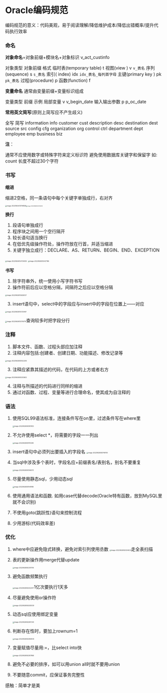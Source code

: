 #  Oracle编码规范

编码规范的意义：代码美观，易于阅读理解/降低维护成本/降低出错概率/提升代码执行效率

### 命名

**对象命名**=对象前缀+模块名+对象标识 v_act_custinfo

对象类型								对象前缀		格式
临时表(temporary table)      t
视图(view )							 v					`v_表名`
序列(sequence)					 s				   `s_表名`
索引( index)							idx			   `idx_表名_每列首字母`
主键(primary key )				pk				`pk_表名`
过程(procedure)					p
函数(function)						f 

**变量命名**
通常由变量前缀+变量标识组成

变量类型			前缀		示例
局部变量			v			v_begin_date
输入输出参数	p			p_oc_date

**常用英文简写**(原则上简写应不产生歧义)

全写				简写
information	 info
customer		 cust
description	  desc
destination	  dest
source			  src
config			   cfg
organization   org
control			 ctrl
department	dept
employee		emp
business		  biz

**注**：

通常不应使用数字或特殊字符来定义标识符
避免使用数据库关键字和保留字 如: count
长度不超过30个字符

### 书写

**缩进**

缩进2空格，同一条语句中每个关键字单独成行，右对齐

 <img src="C:\Users\K\AppData\Roaming\Typora\typora-user-images\image-20220824210748569.png" alt="image-20220824210748569" style="zoom: 33%;" /><img src="C:\Users\K\AppData\Roaming\Typora\typora-user-images\image-20220826054734009.png" alt="image-20220826054734009" style="zoom:25%;" />

**换行**

1. 段语句单独成行
2. 程序块之间用一个空行隔开
3. 较长语句适当换行
4. 在低优先级操作符处，操作符放在行首，并适当缩进
5. 关键字独立成行：DECLARE、AS、RETURN、BEGIN、END、EXCEPTION

 <img src="C:\Users\K\AppData\Roaming\Typora\typora-user-images\image-20220826054734009.png" alt="image-20220826054734009" style="zoom:33%;" />

 <img src="C:\Users\K\AppData\Roaming\Typora\typora-user-images\image-20220826055437188.png" alt="image-20220826055437188" style="zoom:33%;" />

**书写**

1. 除字符串外，统一使用小写字符书写
2. 操作符前后应以空格分隔，间隔符之后应以空格分隔

 <img src="C:\Users\K\AppData\Roaming\Typora\typora-user-images\image-20220826055636037.png" alt="image-20220826055636037" style="zoom:33%;" />

3. insert语句中，select中的字段应与insert中的字段在位置上——对应

 <img src="C:\Users\K\AppData\Roaming\Typora\typora-user-images\image-20220826055725497.png" alt="image-20220826055725497" style="zoom:33%;" />

 <img src="C:\Users\K\AppData\Roaming\Typora\typora-user-images\image-20220826055756719.png" alt="image-20220826055756719" style="zoom:33%;" />查询较多时把字段分行

### 注释

1. 脚本文件、函数、过程头部应加注释
2. 注释内容包括:创建者、创建日期、功能描述、修改记录等

 <img src="C:\Users\K\AppData\Roaming\Typora\typora-user-images\image-20220826060022206.png" alt="image-20220826060022206" style="zoom:33%;" />

3. 注释应紧靠其描述的代码，在代码的上方或者右方

 <img src="C:\Users\K\AppData\Roaming\Typora\typora-user-images\image-20220826060203602.png" alt="image-20220826060203602" style="zoom:33%;" />

4. 注释与所描述的代码进行同样的缩进
5. 通过对函数、过程、变量等进行合理命名，使其成为自注释的

### 语法

1. 使用SQL99语法标准，连接条件写在on里，过滤条件写在where里

     <img src="C:\Users\K\AppData\Roaming\Typora\typora-user-images\image-20220826060951953.png" alt="image-20220826060951953" style="zoom:33%;" />

2. 不允许使用select *，将需要的字段一一列出

     <img src="C:\Users\K\AppData\Roaming\Typora\typora-user-images\image-20220826061010299.png" alt="image-20220826061010299" style="zoom:33%;" />

3. insert语句中必须列出要插入的字段名
    <img src="C:\Users\K\AppData\Roaming\Typora\typora-user-images\image-20220826060748750.png" alt="image-20220826060748750" style="zoom:33%;" />

4. 当sql中涉及多个表时，字段名应+前缀表名/表别名，别名不要重复

     <img src="C:\Users\K\AppData\Roaming\Typora\typora-user-images\image-20220826061046575.png" alt="image-20220826061046575" style="zoom:33%;" />

5. 尽量使用静态sql，少用动态sql

     <img src="C:\Users\K\AppData\Roaming\Typora\typora-user-images\image-20220826061549188.png" alt="image-20220826061549188" style="zoom:33%;" />

6. 使用通用语法和函数. 如用case代替decode(Oracle特有函数，放到MySQL里就不会识别)

7. 不使用goto(跳跃性)语句来控制流程

8. 少用游标(代码效率差)

### 优化

1. where中应避免隐式转换，避免对索引列使用丞数 <img src="C:\Users\K\AppData\Roaming\Typora\typora-user-images\image-20220826062024633.png" alt="image-20220826062024633" style="zoom:33%;" />走全表扫描

2. 表的更新操作用merge代替update

     <img src="C:\Users\K\AppData\Roaming\Typora\typora-user-images\image-20220826062301709.png" alt="image-20220826062301709" style="zoom:33%;" />

3. 避免函数频繁执行

    <img src="C:\Users\K\AppData\Roaming\Typora\typora-user-images\image-20220826062422977.png" alt="image-20220826062422977" style="zoom:33%;" />1亿次要执行1天多

4. 尽量避免使用or操作符

     <img src="C:\Users\K\AppData\Roaming\Typora\typora-user-images\image-20220826062635030.png" alt="image-20220826062635030" style="zoom:33%;" />

5. 动态sql应使用绑定变量

     <img src="C:\Users\K\AppData\Roaming\Typora\typora-user-images\image-20220826062807249.png" alt="image-20220826062807249" style="zoom:33%;" />

6. 判断存在性时，要加上rownum=1

     <img src="C:\Users\K\AppData\Roaming\Typora\typora-user-images\image-20220826062858030.png" alt="image-20220826062858030" style="zoom:33%;" />

7. 变量赋值尽量用:=，比select into快

     <img src="C:\Users\K\AppData\Roaming\Typora\typora-user-images\image-20220826062957866.png" alt="image-20220826062957866" style="zoom:33%;" />

8. 避免不必要的排序，如可以用union all时就不要用union
9. 不要随意commit，应保证事务完整性

感触：简单才是美